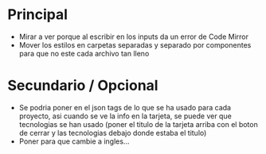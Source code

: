 # Principal

- Mirar a ver porque al escribir en los inputs da un error de Code Mirror
- Mover los estilos en carpetas separadas y separado por componentes para que no este cada archivo tan lleno

# Secundario / Opcional

- Se podria poner en el json tags de lo que se ha usado para cada proyecto, asi cuando se ve la info en la tarjeta, se puede ver que tecnologias se han usado (poner el titulo de la tarjeta arriba con el boton de cerrar y las tecnologias debajo donde estaba el titulo)
- Poner para que cambie a ingles...
